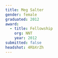 ```yaml
---
title: Meg Salter
gender: female
graduated: 2012
award: 
  - title: Fellowship
    org: NNT
    year: 2012
submitted: false
headshot: 4RbXrZh
---
```


